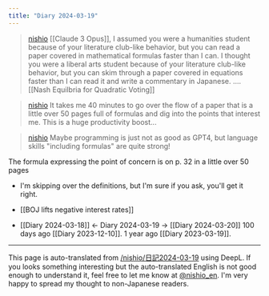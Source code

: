 ```yaml
---
title: "Diary 2024-03-19"
---
```


> [nishio](https://twitter.com/nishio/status/1770091686502502473/quick_promote_web/intro) [[Claude 3 Opus]], I assumed you were a humanities student because of your literature club-like behavior, but you can read a paper covered in mathematical formulas faster than I can. I thought you were a liberal arts student because of your literature club-like behavior, but you can skim through a paper covered in equations faster than I can read it and write a commentary in Japanese. .... [[Nash Equilbria for Quadratic Voting]]

> [nishio](https://twitter.com/nishio/status/1770095473908765159) It takes me 40 minutes to go over the flow of a paper that is a little over 50 pages full of formulas and dig into the points that interest me. This is a huge productivity boost...

> [nishio](https://twitter.com/nishio/status/1770095773323350294) Maybe programming is just not as good as GPT4, but language skills "including formulas" are quite strong!

The formula expressing the point of concern is on p. 32 in a little over 50 pages
- I'm skipping over the definitions, but I'm sure if you ask, you'll get it right.

- [[BOJ lifts negative interest rates]]

- [[Diary 2024-03-18]] ← Diary 2024-03-19 → [[Diary 2024-03-20]]
100 days ago [[Diary 2023-12-10]].
1 year ago [[Diary 2023-03-19]].
---
This page is auto-translated from [/nishio/日記2024-03-19](https://scrapbox.io/nishio/日記2024-03-19) using DeepL. If you looks something interesting but the auto-translated English is not good enough to understand it, feel free to let me know at [@nishio_en](https://twitter.com/nishio_en). I'm very happy to spread my thought to non-Japanese readers.